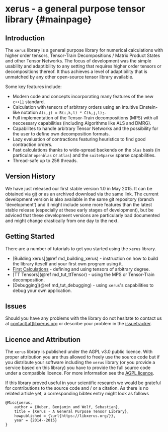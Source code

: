 # xerus - a general purpose tensor library    {#mainpage}

## Introduction

The `xerus` library is a general purpose library for numerical calculations with higher order tensors, Tensor-Train Decompositions / Matrix Product States and other Tensor Networks.
The focus of development was the simple usability and adaptibility to any setting that requires higher order tensors or decompositions thereof. It thus achieves a level of 
adaptibility that is unmatched by any other open-source tensor library available.

Some key features include:
* Modern code and concepts incorporating many features of the new `c++11` standard.
* Calculation with tensors of arbitrary orders using an intuitive Einstein-like notation `A(i,j) = B(i,k,l) * C(k,j,l);`.
* Full implementation of the Tensor-Train decompositions (MPS) with all neccessary capabilities (including Algorithms like ALS and DMRG).
* Capabilites to handle arbitrary Tensor Networks and the possibility for the user to define own decomposition formats.
* Lazy evaluation of contractions featuring heuristics to find good contraction orders.
* Fast calculations thanks to wide-spread backends on the `blas` basis (in particular `openblas` or `atlas`) and the `suiteSparse` sparse capabilities.
* Thread-safe up to 256 threads.

## Version History

We have just released our first stable version 1.0 in May 2015. It can be obtained via [git](https://git.hemio.de/xerus/xerus/tree/master) or as an archived download via the same link.
The current development version is also available in the same git repository (branch 'development') and it might include some more features than the latest stable release (especially
at these early stages of development), but be adviced that these development versions are particularly bad documented and might change drastically from one day to the next.

## Getting Started

There are a number of tutorials to get you started using the `xerus` library.
* [Building xerus](@ref md_building_xerus) - instruction on how to build the library iteself and your first own program using it.
* [First Calculations](_getting_01_started-example.html) - defining and using tensors of arbitrary degree.
* [TT Tensors](@ref md_tut_ttTensor) - using the MPS or Tensor-Train decomposition.
* [Debugging](@ref md_tut_debugging) - using `xerus`'s capabilities to debug your own application.

## Issues

Should you have any problems with the library do not hesitate to contact us at [contact[at]libxerus.org](mailto:contact[at]libxerus.org) or describe your problem in the [issuetracker](https://git.hemio.de/xerus/xerus/issues).


## Licence and Attribution

The `xerus` library is published under the AGPL v3.0 public licence. With proper attribution you are thus allowed to freely use the source code but if you distribute your software including the `xerus`
library (or you provide a service based on this library) you have to provide the full source code under a compatible licence. 
For more information see the [AGPL licence](http://www.gnu.org/licenses/agpl-3.0.html).

If this library proved useful in your scientific research we would be grateful for contributions to the source code and / or a citation. As there is no related article yet, a corresponding bibtex 
entry might look as follows
~~~
@Misc{xerus,
	author = {Huber, Benjamin and Wolf, Sebastian},
	title = {Xerus - A General Purpose Tensor Library},
	howpublished = {\url{https://libxerus.org/}},
	year = {2014--2015}
}
~~~
